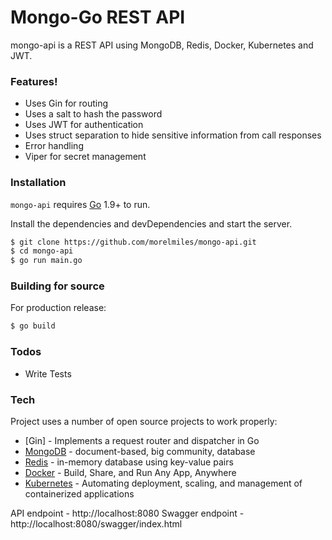 # Mongo-Go REST API

mongo-api is a REST API using MongoDB, Redis, Docker, Kubernetes and JWT.

### Features!

- Uses Gin for routing
- Uses a salt to hash the password
- Uses JWT for authentication
- Uses struct separation to hide sensitive information from call responses
- Error handling
- Viper for secret management

### Installation

`mongo-api` requires [Go](https://golang.org/) 1.9+ to run.

Install the dependencies and devDependencies and start the server.

```sh
$ git clone https://github.com/morelmiles/mongo-api.git
$ cd mongo-api
$ go run main.go
```

### Building for source

For production release:

```sh
$ go build
```

### Todos

- Write Tests

### Tech

Project uses a number of open source projects to work properly:

- [Gin] - Implements a request router and dispatcher in Go
- [MongoDB] - document-based, big community, database
- [Redis] - in-memory database using key-value pairs
- [Docker] - Build, Share, and Run Any App, Anywhere
- [Kubernetes] - Automating deployment, scaling, and management of containerized applications

API endpoint - http://localhost:8080
Swagger endpoint - http://localhost:8080/swagger/index.html

[mongodb]: https://www.mongodb.com/
[docker]: https://www.docker.com/
[kubernetes]: https://kubernetes.io/
[redis]: https://redis.io/
